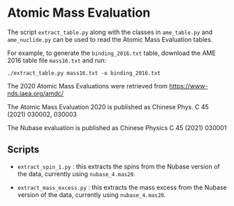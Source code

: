 # Atomic Mass Evaluation

The script `extract_table.py` along with the classes in `ame_table.py`
and `ame_nuclide.py` can be used to read the Atomic Mass Evaluation
tables.

For example, to generate the `binding_2016.txt` table, download the
AME 2016 table file `mass16.txt` and run:

```
./extract_table.py mass16.txt -o binding_2016.txt
```

The 2020 Atomic Mass Evaluations were retrieved from
https://www-nds.iaea.org/amdc/

The Atomic Mass Evaluation 2020 is published as Chinese Phys. C 45 (2021) 030002, 030003

The Nubase evaluation is published as Chinese Physics C 45 (2021) 030001


## Scripts

* `extract_spin_1.py` : this extracts the spins from the Nubase version of the data,
  currently using `nubase_4.mas20`.

* `extract_mass_excess.py` : this extracts the mass excess from the Nubase version of
  the data, currently using `nubase_4.mas20`.

